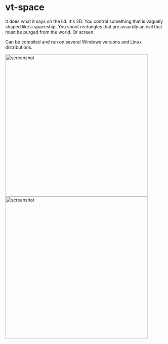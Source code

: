 # vt-space

It does what it says on the lid. It's 2D. You control something that is vaguely shaped like a spaceship. You shoot rectangles that are assurdly an evil that must be purged from the world. Or screen.

Can be compiled and run on several Windows versions and Linux distributions.

<img src="https://i.imgur.com/hDXtuya.png" alt="screenshot" width="450px"/>

<img src="https://i.imgur.com/54b1jUJ.png" alt="screenshot" width="450px"/>